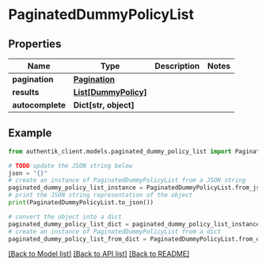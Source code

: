 # PaginatedDummyPolicyList


## Properties

Name | Type | Description | Notes
------------ | ------------- | ------------- | -------------
**pagination** | [**Pagination**](Pagination.md) |  | 
**results** | [**List[DummyPolicy]**](DummyPolicy.md) |  | 
**autocomplete** | **Dict[str, object]** |  | 

## Example

```python
from authentik_client.models.paginated_dummy_policy_list import PaginatedDummyPolicyList

# TODO update the JSON string below
json = "{}"
# create an instance of PaginatedDummyPolicyList from a JSON string
paginated_dummy_policy_list_instance = PaginatedDummyPolicyList.from_json(json)
# print the JSON string representation of the object
print(PaginatedDummyPolicyList.to_json())

# convert the object into a dict
paginated_dummy_policy_list_dict = paginated_dummy_policy_list_instance.to_dict()
# create an instance of PaginatedDummyPolicyList from a dict
paginated_dummy_policy_list_from_dict = PaginatedDummyPolicyList.from_dict(paginated_dummy_policy_list_dict)
```
[[Back to Model list]](../README.md#documentation-for-models) [[Back to API list]](../README.md#documentation-for-api-endpoints) [[Back to README]](../README.md)


